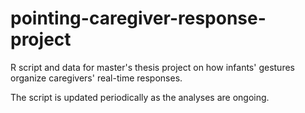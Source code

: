 # pointing-caregiver-response-project
R script and data for master's thesis project on how infants' gestures organize caregivers' real-time responses.

The script is updated periodically as the analyses are ongoing.
